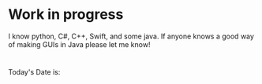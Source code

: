 # Work in progress
I know python, C#, C++, Swift, and some java.  If anyone knows a good way of making GUIs in Java please let me know!
# 
Today's Date is: 

